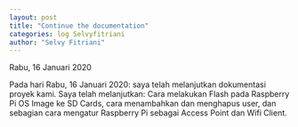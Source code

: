 ```yaml
---
layout: post
title: "Continue the documentation"
categories: log Selvyfitriani
author: "Selvy Fitriani"
---
```


Rabu, 16 Januari 2020

Pada hari Rabu, 16 Januari 2020: saya telah melanjutkan dokumentasi proyek kami. Saya telah melanjutkan: Cara melakukan Flash pada Raspberry Pi OS Image ke SD Cards, cara menambahkan dan menghapus user, dan sebagian cara mengatur Raspberry Pi sebagai Access Point dan Wifi Client.


